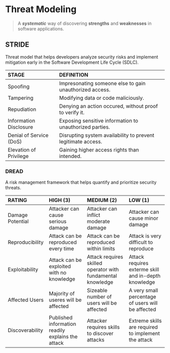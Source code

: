 # Threat Modeling
> A ***systematic*** way of discovering **strengths** and **weaknesses** in software applications.

## STRIDE
Threat model that helps developers analyze security risks and implement mitigation early in the Software Development Life Cycle (SDLC).

| STAGE | DEFINITION |
| :--- | :--- |
| Spoofing | Impresonating someone else to gain unauthorized access. |
| Tampering | Modifying data or code maliciously. |
| Repudiation | Denying an action occured, without proof to verify it. |
| Information Disclosure | Exposing sensitive information to unauthorized parties. |
| Denial of Service (DoS) | Disrupting system availability to prevent legitimate access. |
| Elevation of Privilege | Gaining higher access rights than intended. |


### DREAD
A risk management framework that helps quantify and prioritize security threats.

| RATING           | HIGH (3)                                          | MEDIUM (2)                                                  | LOW (1)                                              |
| :--------------- | :------------------------------------------------ | :---------------------------------------------------------- | :--------------------------------------------------- |
| Damage Potential | Attacker can cause serious damage                 | Attacker can inflict moderate damage                        | Attacker can cause minor damage                      |
| Reproducibility  | Attack can be reproduced every time               | Attack can be reproduced within limits                      | Attack is very difficult to reproduce                |
| Exploitability   | Attack can be exploited with no knowledge         | Attack requires skilled operator with fundamental knowledge | Attack requires exterme skill and in-depth knowledge |
| Affected Users   | Majority of useres will be affected               | Sizeable number of users will be affected                   | A very small percentage of users will be affected    |
| Discoverability  | Published information readily explains the attack | Attacker requires skills to discover attacks                | Extreme skills are required to implement the attack  |